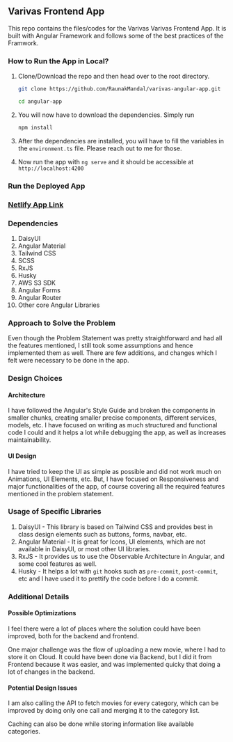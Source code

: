 ## Varivas Frontend App

This repo contains the files/codes for the Varivas Varivas Frontend App. It is built with Angular Framework and follows some of the best practices of the Framwork.

### How to Run the App in Local?

1. Clone/Download the repo and then head over to the root directory.

   ```bash
   git clone https://github.com/RaunakMandal/varivas-angular-app.git

   cd angular-app
   ```

2. You will now have to download the dependencies. Simply run
   ```bash
   npm install
   ```
3. After the dependencies are installed, you will have to fill the variables in the `environment.ts` file. Please reach out to me for those.

4. Now run the app with `ng serve` and it should be accessible at `http://localhost:4200`

### Run the Deployed App

### [Netlify App Link]('https://varivas-frontend.netlify.app')

### Dependencies

1. DaisyUI
2. Angular Material
3. Tailwind CSS
4. SCSS
5. RxJS
6. Husky
7. AWS S3 SDK
8. Angular Forms
9. Angular Router
10. Other core Angular Libraries

### Approach to Solve the Problem

Even though the Problem Statement was pretty straightforward and had all the features mentioned, I still took some assumptions and hence implemented them as well. There are few additions, and changes which I felt were necessary to be done in the app.

### Design Choices

#### Architecture

I have followed the Angular's Style Guide and broken the components in smaller chunks, creating smaller precise components, different services, models, etc. I have focused on writing as much structured and functional code I could and it helps a lot while debugging the app, as well as increases maintainability.

#### UI Design

I have tried to keep the UI as simple as possible and did not work much on Animations, UI Elements, etc. But, I have focused on Responsiveness and major functionalities of the app, of course covering all the required features mentioned in the problem statement.

### Usage of Specific Libraries

1. DaisyUI - This library is based on Tailwind CSS and provides best in class design elements such as buttons, forms, navbar, etc.
2. Angular Material - It is great for Icons, UI elements, which are not available in DaisyUI, or most other UI libraries.
3. RxJS - It provides us to use the Observable Architecture in Angular, and some cool features as well.
4. Husky - It helps a lot with `git` hooks such as `pre-commit`, `post-commit`, etc and I have used it to prettify the code before I do a commit.

### Additional Details

#### Possible Optimizations

I feel there were a lot of places where the solution could have been improved, both for the backend and frontend.

One major challenge was the flow of uploading a new movie, where I had to store it on Cloud. It could have been done via Backend, but I did it from Frontend because it was easier, and was implemented quicky that doing a lot of changes in the backend.

#### Potential Design Issues

I am also calling the API to fetch movies for every category, which can be improved by doing only one call and merging it to the category list.

Caching can also be done while storing information like available categories.
